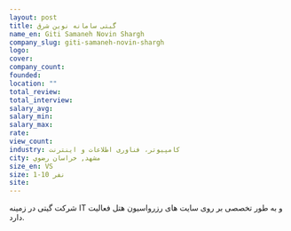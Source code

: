 ```yaml
---
layout: post
title: گیتی سامانه نوین شرق
name_en: Giti Samaneh Novin Shargh
company_slug: giti-samaneh-novin-shargh
logo: 
cover: 
company_count:
founded:
location: ""
total_review: 
total_interview: 
salary_avg: 
salary_min: 
salary_max: 
rate: 
view_count: 
industry: کامپیوتر، فناوری اطلاعات و اینترنت
city: مشهد, خراسان رضوي
size_en: VS
size: 1-10 نفر
site: 
---
```


شرکت گیتی در زمینه IT و به طور تخصصی بر روی سایت های رزرواسیون هتل فعالیت دارد.
